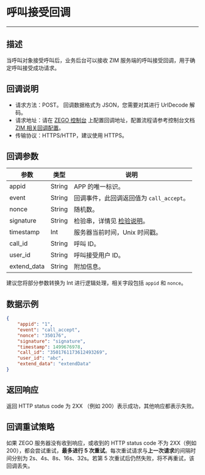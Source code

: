 # 呼叫接受回调

- - -

## 描述

当呼叫对象接受呼叫后，业务后台可以接收 ZIM 服务端的呼叫接受回调，用于确定呼叫接受成功请求。

## 回调说明

- 请求方法：POST。
  <Note title="说明">
  回调数据格式为 JSON，您需要对其进行 UrlDecode 解码。
  </Note>
- 请求地址：请在 [ZEGO 控制台](https://console.zego.im/) 上配置回调地址，配置流程请参考控制台文档 [ZIM 相关回调配置](https://doc-zh.zego.im/article/17223)。
- 传输协议：HTTPS/HTTP，建议使用 HTTPS。

## 回调参数

| 参数 | 类型 | 说明 |
| -- | -- | -- |
| appid | String | APP 的唯一标识。 |
| event | String | 回调事件，此回调返回值为 `call_accept`。 |
| nonce | String | 随机数。 |
| signature | String | 检验串，详情见 [检验说明](/zim-server/callbacks/authenticating-server-to-server-callbacks)。 |
| timestamp | Int | 服务器当前时间，Unix 时间戳。 |
| call_id | String | 呼叫 ID。 |
| user_id | String | 呼叫接受用户 ID。 |
| extend_data | String | 附加信息。 |

<Note title="说明">

建议您将部分参数转换为 Int 进行逻辑处理，相关字段包括 `appid` 和 `nonce`。
</Note>

## 数据示例

```json
{
    "appid": "1",
    "event": "call_accept",
    "nonce": "350176",
    "signature": "signature",
    "timestamp": 1499676978,
    "call_id": "3501761173612493269",
    "user_id": "abc",
    "extend_data": "extendData"
}
```

## 返回响应
返回 HTTP status code 为 2XX （例如 200）表示成功，其他响应都表示失败。

## 回调重试策略

如果 ZEGO 服务器没有收到响应，或收到的 HTTP status code 不为 2XX（例如 200），都会尝试重试，**最多进行 5 次重试**。每次重试请求与**上一次请求**的间隔时间分别为 2s、4s、8s、16s、32s。若第 5 次重试后仍然失败，将不再重试，该回调丢失。
